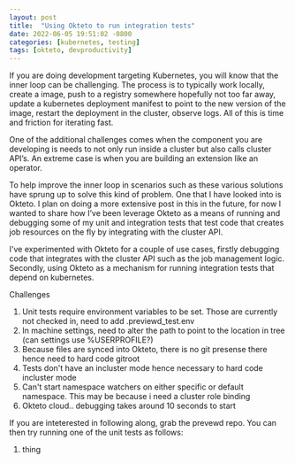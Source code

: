 ```yaml
---
layout: post
title:  "Using Okteto to run integration tests"
date: 2022-06-05 19:51:02 -0800
categories: [kubernetes, testing]
tags: [okteto, devproductivity]
---
```

If you are doing development targeting Kubernetes, you will know that the inner loop can be challenging.  The process is to typically work locally, create a image, push to a registry somewhere hopefully not too far away, update a kubernetes deployment manifest to point to the new version of the image, restart the deployment in the cluster, observe logs.  All of this is time and friction for iterating fast.

One of the additional challenges comes when the component you are developing is needs to not only run inside a cluster but also calls cluster API’s.  An extreme case is when you are building an extension like an operator.  

To help improve the inner loop in scenarios such as these various solutions have sprung up to solve this kind of problem.  One that I have looked into is Okteto.  I plan on doing a more extensive post in this in the future, for now I wanted to share how I’ve been leverage Okteto as a means of running and debugging some of my unit and integration tests that test code that creates job resources on the fly by integrating with the cluster API.

I've experimented with Okteto for a couple of use cases, firstly debugging code that integrates with the cluster API such as the job management logic.  Secondly, using Okteto as a mechanism for running integration tests that depend on kubernetes.

Challenges

1) Unit tests require environment variables to be set.  Those are currently not checked in, need to add .previewd_test.env
2) In machine settings, need to alter the path to point to the location in tree (can settings use %USERPROFILE?)
3) Because files are synced into Okteto, there is no git presense there hence need to hard code gitroot
4) Tests don't have an incluster mode hence necessary to hard code incluster mode
5) Can't start namespace watchers on either specific or default namespace.  This may be because i need a cluster role binding
7) Okteto cloud.. debugging takes around 10 seconds to start

If you are inteterested in following along, grab the prevewd repo.  You can then try running one of the unit tests as follows:

1. thing

